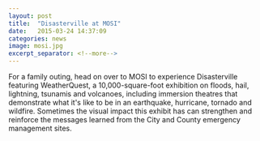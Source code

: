 ```yaml
---
layout: post
title:  "Disasterville at MOSI"
date:   2015-03-24 14:37:09
categories: news
image: mosi.jpg
excerpt_separator: <!--more-->
---
```


For a family outing, head on over to MOSI to experience Disasterville featuring WeatherQuest, a 10,000-square-foot exhibition on floods, hail, lightning, tsunamis and volcanoes, including immersion theatres that demonstrate what it's like to be in an earthquake, hurricane, tornado and wildfire. Sometimes the visual impact this exhibit has can strengthen and reinforce the messages learned from the City and County emergency management sites.
